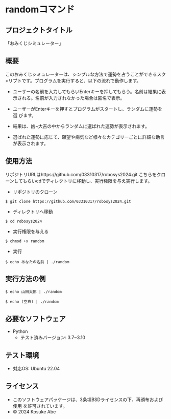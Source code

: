 # randomコマンド


## プロジェクトタイトル

「おみくじシミュレーター」

## 概要

このおみくじシミュレーターは、シンプルな方法で運勢を占うことができるスク>リプトです。プログラムを実行すると、以下の流れで動作します。
-  ユーザーの名前を入力してもらいEnterキーを押してもらう。名前は結果に表    示される。名前が入力されなかった場合は匿名で表示。

-  ユーザーがEnterキーを押すとプログラムがスタートし、ランダムに運勢を選    びます。
                                                            
-  結果は、凶~大吉の中からランダムに選ばれた運勢が表示されます。
        
-  選ばれた運勢に応じて、願望や病気など様々なカテゴリーごとに詳細な助言     が表示されます。

## 使用方法

リポジトリURLはhttps://github.com/03310317/robosys2024.git こちらをクローンしてもらいcdでディレクトリに移動し、実行権限を与え実行します。

- リポジトリのクローン
```
$ git clone https://github.com/03310317/robosys2024.git
```

- ディレクトリへ移動
```
$ cd robosys2024
```

- 実行権限を与える
```
$ chmod +x random
```

- 実行
```
$ echo あなたの名前 | ./random
```
 
## 実行方法の例

```
$ echo 山田太郎 | ./random

$ echo (空白) | ./random
```

## 必要なソフトウェア
- Python
  - テスト済みバージョン: 3.7~3.10

## テスト環境
- 対応OS: Ubuntu 22.04

## ライセンス

- このソフトウェアパッケージは、3条項BSDライセンスの下、再頒布および使用   を許可されています。
- © 2024 Kosuke Abe
